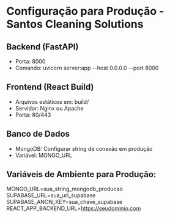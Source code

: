 # Configuração para Produção - Santos Cleaning Solutions

## Backend (FastAPI)
- Porta: 8000
- Comando: uvicorn server:app --host 0.0.0.0 --port 8000

## Frontend (React Build)
- Arquivos estáticos em: build/
- Servidor: Nginx ou Apache
- Porta: 80/443

## Banco de Dados
- MongoDB: Configurar string de conexão em produção
- Variável: MONGO_URL

## Variáveis de Ambiente para Produção:
MONGO_URL=sua_string_mongodb_producao
SUPABASE_URL=sua_url_supabase
SUPABASE_ANON_KEY=sua_chave_supabase
REACT_APP_BACKEND_URL=https://seudominio.com